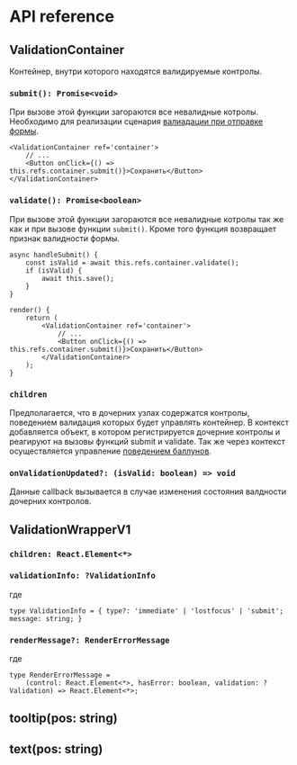 # API reference

## ValidationContainer

Контейнер, внутри которого находятся валидируемые контролы.

### ``submit(): Promise<void>``


При вызове этой функции загораются все невалидные котролы. Необходимо для реализации
сценария [валиадации при отправке формы](https://guides.kontur.ru/principles/validation/#07).

    <ValidationContainer ref='container'>
        // ...
        <Button onClick={() => this.refs.container.submit()}>Сохранить</Button>
    </ValidationContainer>

### ``validate(): Promise<boolean>``

При вызове этой функции загораются все невалидные котролы так же как и при вызове
функции ``submit()``. Кроме того функция
возвращает признак валидности формы.

    async handleSubmit() {
        const isValid = await this.refs.container.validate();
        if (isValid) {
            await this.save();
        }
    }

    render() {
        return (
            <ValidationContainer ref='container'>
                // ...
                <Button onClick={() => this.refs.container.submit()}>Сохранить</Button>
            </ValidationContainer>
        );
    }

### ``children``

Предполагается, что в дочерних узлах содержатся контролы, поведением
валидация которых будет управлять контейнер. В контекст добавляется объект,
в котором регистрируется дочерние контролы и реагируют на вызовы функций submit
и validate. Так же через контекст осуществляется
управление [поведением баллунов](https://guides.kontur.ru/principles/validation/#16).

### ``onValidationUpdated?: (isValid: boolean) => void``

Данные callback вызывается в случае изменения состояния валдности дочерних контролов.


## ValidationWrapperV1

### ``children: React.Element<*>``

### ``validationInfo: ?ValidationInfo``

где

    type ValidationInfo = { type?: 'immediate' | 'lostfocus' | 'submit'; message: string; }

### ``renderMessage?: RenderErrorMessage``

где

    type RenderErrorMessage =
        (control: React.Element<*>, hasError: boolean, validation: ?Validation) => React.Element<*>;

## tooltip(pos: string)

## text(pos: string)
